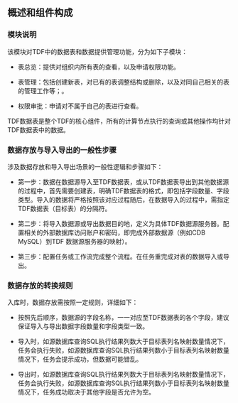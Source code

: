 ## 概述和组件构成

### 模块说明

该模块对TDF中的数据表和数据提供管理功能，分为如下子模块：

- 表总览：提供对组织内所有表的查看，以及申请权限功能。

- 表管理：包括创建新表，对已有的表调整结构或删除，以及对同自己相关的表的管理工作等；。

- 权限审批：申请对不属于自己的表进行查看。

TDF数据表是整个TDF的核心组件，所有的计算节点执行的查询或其他操作均针对TDF数据表中的数据。

### 数据存放与导入导出的一般性步骤

涉及数据存放和导入导出场景的一般性逻辑和步骤如下：

- 第一步：数据在数据源导入至TDF数据表，或从TDF数据表导出到其他数据源的过程中，首先需要创建表，明确TDF数据表的格式，即包括字段数量、字段类型。导入的数据将严格按照该对应过程随后，在数据导入的过程中，需指定TDF数据表（目标表）的分隔符。

- 第二步：将导入数据源或导出数据目的地，定义为具体TDF数据源服务器。配置相关的外部数据库访问账户和密码，即完成外部数据源（例如CDB MySQL）到TDF 数据源服务器的映射）。

- 第三步：配置任务或工作流完成整个流程。在任务重完成对表的数据导入或导出。

### 数据存放的转换规则

入库时，数据存放需按照一定规则，详细如下：

- 按照先后顺序，数据源的字段名称，一一对应至TDF数据表的各个字段，建议保证导入与导出数据字段数量和字段类型一致。

- 导入时，如源数据库查询SQL执行结果列数大于目标表列名映射数量情况下，任务会执行失败，如源数据库查询SQL执行结果列数小于目标表列名映射数量情况下，任务会提示成功，但数据可能错乱。

- 导出时，如源数据库查询SQL执行结果列数大于目标表列名映射数量情况下，任务会执行失败，如源数据库查询SQL执行结果列数小于目标表列名映射数量情况下，任务成功取决于其他字段是否允许为空。


